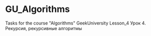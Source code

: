 # GU_Algorithms
Tasks for the course "Algorithms" GeekUniversity
Lesson_4 Урок 4. Рекурсия, рекурсивные алгоритмы